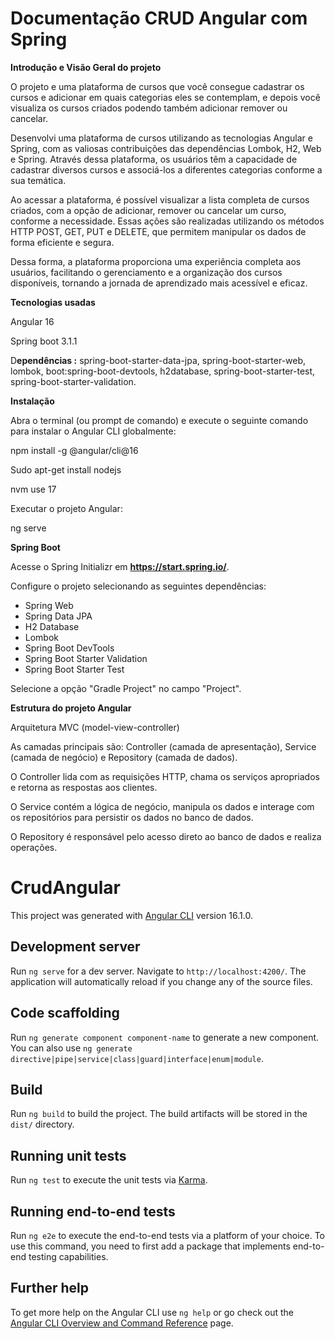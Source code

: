 # Documentação CRUD Angular com Spring

**Introdução e Visão Geral do projeto** 

O projeto e uma plataforma de cursos que você consegue cadastrar os cursos e adicionar em quais categorias eles se contemplam, e depois você visualiza os cursos criados podendo também adicionar remover ou cancelar.

Desenvolvi uma plataforma de cursos utilizando as tecnologias Angular e Spring, com as valiosas contribuições das dependências Lombok, H2, Web e Spring. Através dessa plataforma, os usuários têm a capacidade de cadastrar diversos cursos e associá-los a diferentes categorias conforme a sua temática.

Ao acessar a plataforma, é possível visualizar a lista completa de cursos criados, com a opção de adicionar, remover ou cancelar um curso, conforme a necessidade. Essas ações são realizadas utilizando os métodos HTTP POST, GET, PUT e DELETE, que permitem manipular os dados de forma eficiente e segura.

Dessa forma, a plataforma proporciona uma experiência completa aos usuários, facilitando o gerenciamento e a organização dos cursos disponíveis, tornando a jornada de aprendizado mais acessível e eficaz.

**Tecnologias usadas** 

Angular 16 

Spring boot 3.1.1

D**ependências :** spring-boot-starter-data-jpa, spring-boot-starter-web, lombok, boot:spring-boot-devtools, h2database, spring-boot-starter-test, spring-boot-starter-validation.

**Instalação** 

Abra o terminal (ou prompt de comando) e execute o seguinte comando para instalar o Angular CLI globalmente:

npm install -g @angular/cli@16

Sudo apt-get install nodejs

nvm use 17

Executar o projeto Angular:

ng serve

**Spring Boot** 

Acesse o Spring Initializr em **https://start.spring.io/**.

Configure o projeto selecionando as seguintes dependências:

- Spring Web
- Spring Data JPA
- H2 Database
- Lombok
- Spring Boot DevTools
- Spring Boot Starter Validation
- Spring Boot Starter Test

Selecione a opção "Gradle Project" no campo "Project".

**Estrutura do projeto Angular**

Arquitetura MVC (model-view-controller)

As camadas principais são: Controller (camada de apresentação), Service (camada de negócio) e Repository (camada de dados).

O Controller lida com as requisições HTTP, chama os serviços apropriados e retorna as respostas aos clientes.

O Service contém a lógica de negócio, manipula os dados e interage com os repositórios para persistir os dados no banco de dados.

O Repository é responsável pelo acesso direto ao banco de dados e realiza operações.



# CrudAngular

This project was generated with [Angular CLI](https://github.com/angular/angular-cli) version 16.1.0.

## Development server

Run `ng serve` for a dev server. Navigate to `http://localhost:4200/`. The application will automatically reload if you change any of the source files.

## Code scaffolding

Run `ng generate component component-name` to generate a new component. You can also use `ng generate directive|pipe|service|class|guard|interface|enum|module`.

## Build

Run `ng build` to build the project. The build artifacts will be stored in the `dist/` directory.

## Running unit tests

Run `ng test` to execute the unit tests via [Karma](https://karma-runner.github.io).

## Running end-to-end tests

Run `ng e2e` to execute the end-to-end tests via a platform of your choice. To use this command, you need to first add a package that implements end-to-end testing capabilities.

## Further help

To get more help on the Angular CLI use `ng help` or go check out the [Angular CLI Overview and Command Reference](https://angular.io/cli) page.

